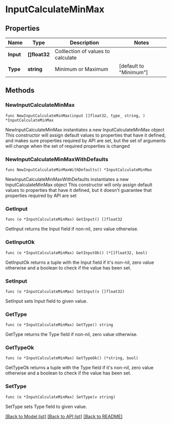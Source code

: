 # InputCalculateMinMax

## Properties

Name | Type | Description | Notes
------------ | ------------- | ------------- | -------------
**Input** | **[]float32** | Colllection of values to calculate | 
**Type** | **string** | Minimum or Maximum | [default to "Minimum"]

## Methods

### NewInputCalculateMinMax

`func NewInputCalculateMinMax(input []float32, type_ string, ) *InputCalculateMinMax`

NewInputCalculateMinMax instantiates a new InputCalculateMinMax object
This constructor will assign default values to properties that have it defined,
and makes sure properties required by API are set, but the set of arguments
will change when the set of required properties is changed

### NewInputCalculateMinMaxWithDefaults

`func NewInputCalculateMinMaxWithDefaults() *InputCalculateMinMax`

NewInputCalculateMinMaxWithDefaults instantiates a new InputCalculateMinMax object
This constructor will only assign default values to properties that have it defined,
but it doesn't guarantee that properties required by API are set

### GetInput

`func (o *InputCalculateMinMax) GetInput() []float32`

GetInput returns the Input field if non-nil, zero value otherwise.

### GetInputOk

`func (o *InputCalculateMinMax) GetInputOk() (*[]float32, bool)`

GetInputOk returns a tuple with the Input field if it's non-nil, zero value otherwise
and a boolean to check if the value has been set.

### SetInput

`func (o *InputCalculateMinMax) SetInput(v []float32)`

SetInput sets Input field to given value.


### GetType

`func (o *InputCalculateMinMax) GetType() string`

GetType returns the Type field if non-nil, zero value otherwise.

### GetTypeOk

`func (o *InputCalculateMinMax) GetTypeOk() (*string, bool)`

GetTypeOk returns a tuple with the Type field if it's non-nil, zero value otherwise
and a boolean to check if the value has been set.

### SetType

`func (o *InputCalculateMinMax) SetType(v string)`

SetType sets Type field to given value.



[[Back to Model list]](../README.md#documentation-for-models) [[Back to API list]](../README.md#documentation-for-api-endpoints) [[Back to README]](../README.md)


